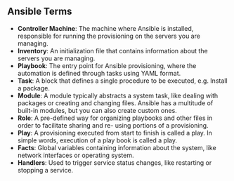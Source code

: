 ## Ansible Terms

- **Controller Machine**: The machine where Ansible is installed, responsible for running the provisioning on the servers you are managing.
- **Inventory**: An initialization file that contains information about the servers you are managing.
- **Playbook**: The entry point for Ansible provisioning, where the automation is defined through tasks using YAML format.
- **Task**: A block that defines a single procedure to be executed, e.g. Install a package.
- **Module**: A module typically abstracts a system task, like dealing with packages or creating and changing files. Ansible has a multitude of built-in modules, but you can also create custom ones.
- **Role**: A pre-defined way for organizing playbooks and other files in order to facilitate sharing and re-
using portions of a provisioning.
- **Play**: A provisioning executed from start to finish is called a play. In simple words, execution of a play book is called a play.
- **Facts**: Global variables containing information about the system, like network interfaces or operating
system.
- **Handlers**: Used to trigger service status changes, like restarting or stopping a service.
